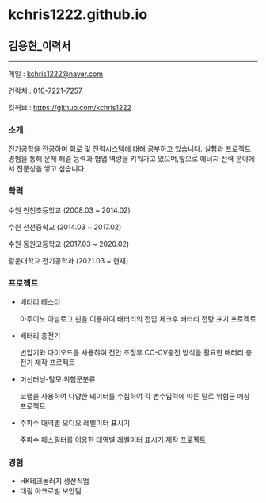 # kchris1222.github.io
## 김용현_이력서

---
메일   : kchris1222@naver.com

연락처 : 010-7221-7257

깃허브 : https://github.com/kchris1222 

### 소개
전기공학을 전공하며 회로 및 전력시스템에 대해 공부하고 있습니다.
실험과 프로젝트 경험을 통해 문제 해결 능력과 협업 역량을 키워가고 있으며,앞으로 에너지·전력 분야에서 전문성을 쌓고 싶습니다.

### 학력
수원 천천초등학교     (2008.03 ~ 2014.02)

수원 천천중학교       (2014.03 ~ 2017.02)

수원 동원고등학교     (2017.03 ~ 2020.02)

광운대학교 전기공학과 (2021.03 ~ 현재)

### 프로젝트
- 배터리 테스터

    아두이노 아날로그 핀을 이용하여 배터리의 전압 체크후 배터리 전량 표기 프로젝트
  
- 배터리 충전기

    변압기와 다이오드를 사용햐여 전안 조정후 CC-CV충전 방식을 활요한 배터리 충전기 제작 프로젝트

- 머신러닝-탈모 위험군분류

    코랩을 사용하여 다양한 테이터를 수집하여 각 변수입력에 따른 탈로 위험군 예상 프로젝트

- 주파수 대역별 오디오 레벨미터 표시기

    주파수 패스필터를 이용한 대역별 레벨미터 표시기 제작 프로젝트

### 경험
- HK테크놀러지 생산직업
- 대림 아크로빌 보안팀


